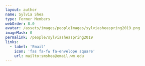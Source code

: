 ```yaml
---
layout: author
name: Sylvia Shea
type: Former Members
webOrder: 8.0
avatar: /assets/images/peopleImages/sylviasheaspring2019.png
imageMask: 0
permalink: /people/sylviasheaspring2019
links:
  - label: 'Email'
    icon: 'fas fa-fw fa-envelope square'
    url: mailto:smshea@email.wm.edu
---
```

